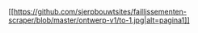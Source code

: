 [[https://github.com/sjerpbouwtsites/faillissementen-scraper/blob/master/ontwerp-v1/to-1.jpg|alt=pagina1]]

